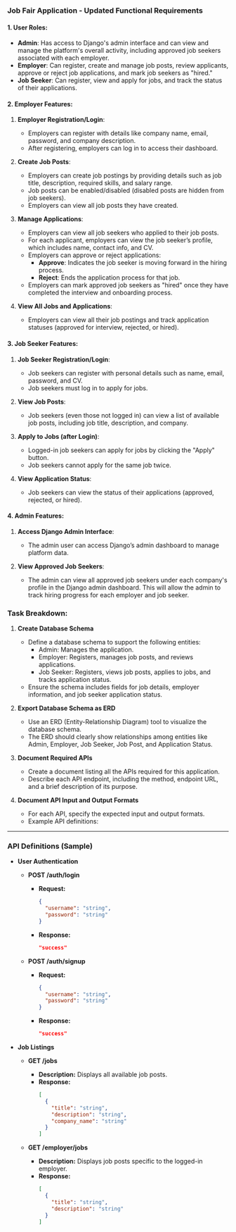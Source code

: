 ### Job Fair Application - Updated Functional Requirements

#### 1. User Roles:
- **Admin**: Has access to Django's admin interface and can view and manage the platform's overall activity, including approved job seekers associated with each employer.
- **Employer**: Can register, create and manage job posts, review applicants, approve or reject job applications, and mark job seekers as "hired."
- **Job Seeker**: Can register, view and apply for jobs, and track the status of their applications.

#### 2. Employer Features:
1. **Employer Registration/Login**:
   - Employers can register with details like company name, email, password, and company description.
   - After registering, employers can log in to access their dashboard.

2. **Create Job Posts**:
   - Employers can create job postings by providing details such as job title, description, required skills, and salary range.
   - Job posts can be enabled/disabled (disabled posts are hidden from job seekers).
   - Employers can view all job posts they have created.

3. **Manage Applications**:
   - Employers can view all job seekers who applied to their job posts.
   - For each applicant, employers can view the job seeker’s profile, which includes name, contact info, and CV.
   - Employers can approve or reject applications:
     - **Approve**: Indicates the job seeker is moving forward in the hiring process.
     - **Reject**: Ends the application process for that job.
   - Employers can mark approved job seekers as "hired" once they have completed the interview and onboarding process.

4. **View All Jobs and Applications**:
   - Employers can view all their job postings and track application statuses (approved for interview, rejected, or hired).

#### 3. Job Seeker Features:
1. **Job Seeker Registration/Login**:
   - Job seekers can register with personal details such as name, email, password, and CV.
   - Job seekers must log in to apply for jobs.

2. **View Job Posts**:
   - Job seekers (even those not logged in) can view a list of available job posts, including job title, description, and company.

3. **Apply to Jobs (after Login)**:
   - Logged-in job seekers can apply for jobs by clicking the "Apply" button.
   - Job seekers cannot apply for the same job twice.

4. **View Application Status**:
   - Job seekers can view the status of their applications (approved, rejected, or hired).

#### 4. Admin Features:
1. **Access Django Admin Interface**:
   - The admin user can access Django’s admin dashboard to manage platform data.

2. **View Approved Job Seekers**:
   - The admin can view all approved job seekers under each company's profile in the Django admin dashboard. This will allow the admin to track hiring progress for each employer and job seeker.


### Task Breakdown:

1. **Create Database Schema**
   - Define a database schema to support the following entities:
     - Admin: Manages the application.
     - Employer: Registers, manages job posts, and reviews applications.
     - Job Seeker: Registers, views job posts, applies to jobs, and tracks application status.
   - Ensure the schema includes fields for job details, employer information, and job seeker application status.

2. **Export Database Schema as ERD**
   - Use an ERD (Entity-Relationship Diagram) tool to visualize the database schema.
   - The ERD should clearly show relationships among entities like Admin, Employer, Job Seeker, Job Post, and Application Status.

3. **Document Required APIs**
   - Create a document listing all the APIs required for this application.
   - Describe each API endpoint, including the method, endpoint URL, and a brief description of its purpose.

4. **Document API Input and Output Formats**
   - For each API, specify the expected input and output formats.
   - Example API definitions:

---

### API Definitions (Sample)

- **User Authentication**
    - **POST /auth/login**
      - **Request:**
        ```json
        {
          "username": "string",
          "password": "string"
        }
        ```
      - **Response:**
        ```json
        "success"
        ```

    - **POST /auth/signup** 
      - **Request:**
        ```json
        {
          "username": "string",
          "password": "string"
        }
        ```
      - **Response:**
        ```json
        "success"
        ```

- **Job Listings**
    - **GET /jobs**
      - **Description:** Displays all available job posts.
      - **Response:**
        ```json
        [
          {
            "title": "string",
            "description": "string",
            "company_name": "string"
          }
        ]
        ```

    - **GET /employer/jobs**
      - **Description:** Displays job posts specific to the logged-in employer.
      - **Response:**
        ```json
        [
          {
            "title": "string",
            "description": "string"
          }
        ]
        ```
